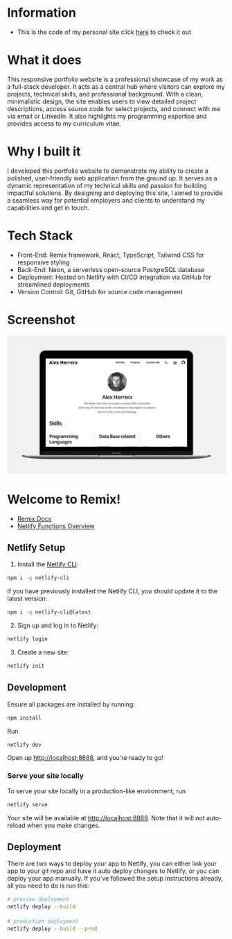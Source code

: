 # Information

- This is the code of my personal site click [here](https://www.alexherrera.cl) to check it out

# What it does

This responsive portfolio website is a professional showcase of my work as a full-stack developer. It acts as a central hub where visitors can explore my projects, technical skills, and professional background. With a clean, minimalistic design, the site enables users to view detailed project descriptions, access source code for select projects, and connect with me via email or LinkedIn. It also highlights my programming expertise and provides access to my curriculum vitae.

# Why I built it

I developed this portfolio website to demonstrate my ability to create a polished, user-friendly web application from the ground up. It serves as a dynamic representation of my technical skills and passion for building impactful solutions. By designing and deploying this site, I aimed to provide a seamless way for potential employers and clients to understand my capabilities and get in touch.

# Tech Stack

- Front-End: Remix framework, React, TypeScript, Tailwind CSS for responsive styling
- Back-End: Neon, a serverless open-source PostgreSQL database
- Deployment: Hosted on Netlify with CI/CD integration via GitHub for streamlined deployments
- Version Control: Git, GitHub for source code management

# Screenshot

![Screenshot of the website](public/ss0.png "Screenshot")

# Welcome to Remix!

- [Remix Docs](https://remix.run/docs)
- [Netlify Functions Overview](https://docs.netlify.com/functions/overview)

## Netlify Setup

1. Install the [Netlify CLI](https://docs.netlify.com/cli/get-started/):

```sh
npm i -g netlify-cli
```

If you have previously installed the Netlify CLI, you should update it to the latest version:

```sh
npm i -g netlify-cli@latest
```

2. Sign up and log in to Netlify:

```sh
netlify login
```

3. Create a new site:

```sh
netlify init
```

## Development

Ensure all packages are installed by running:

```sh
npm install
```

Run

```sh
netlify dev
```

Open up [http://localhost:8888](http://localhost:8888), and you're ready to go!

### Serve your site locally

To serve your site locally in a production-like environment, run

```sh
netlify serve
```

Your site will be available at [http://localhost:8888](http://localhost:8888). Note that it will not auto-reload when you make changes.

## Deployment

There are two ways to deploy your app to Netlify, you can either link your app to your git repo and have it auto deploy changes to Netlify, or you can deploy your app manually. If you've followed the setup instructions already, all you need to do is run this:

```sh
# preview deployment
netlify deploy --build

# production deployment
netlify deploy --build --prod
```
